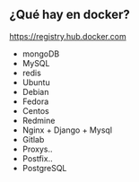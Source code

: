 ##  ¿Qué hay en docker?

https://registry.hub.docker.com

* mongoDB
* MySQL
* redis
* Ubuntu
* Debian
* Fedora
* Centos
* Redmine
* Nginx + Django + Mysql
* Gitlab
* Proxys..
* Postfix..
* PostgreSQL

